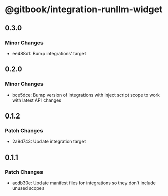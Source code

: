 # @gitbook/integration-runllm-widget

## 0.3.0

### Minor Changes

-   ee488d1: Bump integrations' target

## 0.2.0

### Minor Changes

-   bce5dce: Bump version of integrations with inject script scope to work with latest API changes

## 0.1.2

### Patch Changes

-   2a9d743: Update integration target

## 0.1.1

### Patch Changes

-   acdb30e: Update manifest files for integrations so they don't include unused scopes
